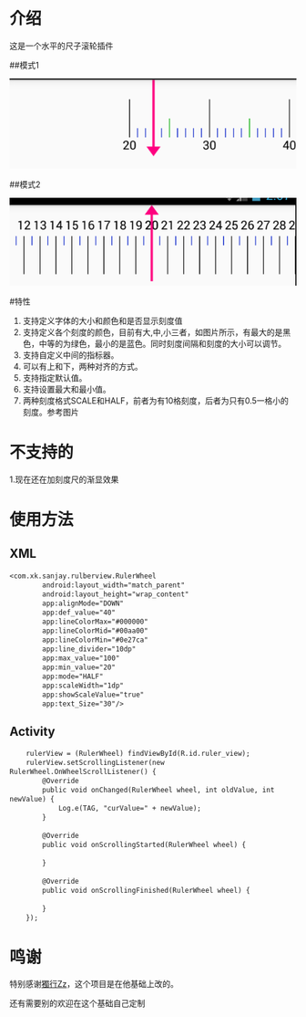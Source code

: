  
# 介绍


这是一个水平的尺子滚轮插件

##模式1

![](art/demo.png)

##模式2

![UpModel_HalfModel](art/demo_up_half.png)


#特性

1. 支持定义字体的大小和颜色和是否显示刻度值
2. 支持定义各个刻度的颜色，目前有大,中,小三者，如图片所示，有最大的是黑色，中等的为绿色，最小的是蓝色。同时刻度间隔和刻度的大小可以调节。
3. 支持自定义中间的指标器。
4. 可以有上和下，两种对齐的方式。
5. 支持指定默认值。
6. 支持设置最大和最小值。
7. 两种刻度格式SCALE和HALF，前者为有10格刻度，后者为只有0.5一格小的刻度。参考图片


# 不支持的

1.现在还在加刻度尺的渐显效果

 

# 使用方法

## XML
    <com.xk.sanjay.rulberview.RulerWheel
            android:layout_width="match_parent"
            android:layout_height="wrap_content"
            app:alignMode="DOWN"
            app:def_value="40"
            app:lineColorMax="#000000"
            app:lineColorMid="#00aa00"
            app:lineColorMin="#0e27ca"
            app:line_divider="10dp"
            app:max_value="100"
            app:min_value="20"
            app:mode="HALF"
            app:scaleWidth="1dp"
            app:showScaleValue="true"
            app:text_Size="30"/>
            
##  Activity

		rulerView = (RulerWheel) findViewById(R.id.ruler_view);
        rulerView.setScrollingListener(new RulerWheel.OnWheelScrollListener() {
            @Override
            public void onChanged(RulerWheel wheel, int oldValue, int newValue) {
                Log.e(TAG, "curValue=" + newValue);
            }

            @Override
            public void onScrollingStarted(RulerWheel wheel) {

            }

            @Override
            public void onScrollingFinished(RulerWheel wheel) {

            }
        });            
            
# 鸣谢
特别感谢[獨行Zz](http://blog.csdn.net/dashu8193058/article/details/45846189)，这个项目是在他基础上改的。

还有需要别的欢迎在这个基础自己定制